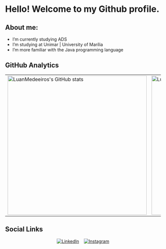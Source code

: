 # Hello! Welcome to my Github profile.

## About me:

- I’m currently studying ADS
- I’m studying at Unimar | University of Marília
- I’m more familiar with the Java programming language

## GitHub Analytics

<table align="center">
  <tr>
    <td>
      <img width="450em" src="https://github-readme-stats.vercel.app/api?username=LuanMedeeiros&show_icons=true&count_private=true&rank_icon=percentile&theme=github_dark" alt="LuanMedeeiros's GitHub stats"/>
    </td>
    <td>
      <img width="450em" src="https://github-readme-stats.vercel.app/api/top-langs/?username=LuanMedeeiros&layout=compact&theme=github_dark" alt="LuanMedeeiros's most used languages"/>
    </td>
  </tr>
</table>


## Social Links

<p align="center">
  <a href="https://linkedin.com/in/luan-medeiros-47a0a5231/" target="_blank"><img src="https://img.shields.io/badge/-LinkedIn-0077B5?style=for-the-badge&logo=linkedin&logoColor=white" alt="LinkedIn"></a>&nbsp;&nbsp;&nbsp;
  <a href="https://instagram.com/luan_meedeiros" target="_blank"><img src="https://img.shields.io/badge/-Instagram-E4405F?style=for-the-badge&logo=instagram&logoColor=white" alt="Instagram"></a>
</p>
